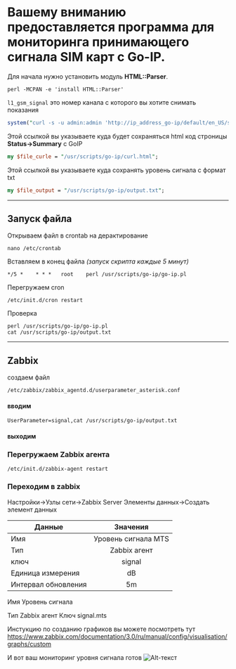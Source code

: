 Вашему вниманию предоставляется программа для мониторинга принимающего сигнала SIM карт с Go-IP.
===========

Для начала нужно установить модуль **HTML::Parser**.

```
perl -MCPAN -e 'install HTML::Parser'
```
`l1_gsm_signal` это номер канала с которого вы хотите снимать показания 
```perl 
system("curl -s -u admin:admin 'http://ip_address_go-ip/default/en_US/status.html' | grep l1_gsm_signal >> $file_curle");

```
Этой ссылкой вы указываете куда будет сохраняться html код строницы **Status->Summary** с GoIP
```perl 
my $file_curle = "/usr/scripts/go-ip/curl.html";
```
Этой ссылкой вы указываете куда сохранять уровень сигнала с формат txt
```perl 
my $file_output = "/usr/scripts/go-ip/output.txt"; 
```
____
Запуск файла
-----------
Открываем файл в crontab на дерактирование 
```
nano /etc/crontab
```
Вставляем в конец файла *(запуск скрипта каждые 5 минут)*
```
*/5 *    * * *   root    perl /usr/scripts/go-ip/go-ip.pl
```
Перегружаем cron
```
/etc/init.d/cron restart 
```
Проверка
```
perl /usr/scripts/go-ip/go-ip.pl
cat /usr/scripts/go-ip/output.txt
```
____
Zabbix
-----------

создаем файл
```
/etc/zabbix/zabbix_agentd.d/userparameter_asterisk.conf
```
#### вводим

```UserParameter=signal,cat /usr/scripts/go-ip/output.txt```
#### выходим

### Перегружаем Zabbix агента

```/etc/init.d/zabbix-agent restart```


### Переходим в zabbix

Настройки->Узлы сети->Zabbix Server
Элементы данных->Создать элемент данных


| Данные | Значения |
|----------------|:---------:|
| Имя | Уровень сигнала MTS |
| Тип | Zabbix агент |
| ключ | signal |
| Единица измерения | dB |
| Интервал обновления | 5m |

Имя Уровень сигнала 

Тип Zabbix агент
Ключ signal.mts



Инстукцию по созданию графиков вы можете посмотреть тут
https://www.zabbix.com/documentation/3.0/ru/manual/config/visualisation/graphs/custom

И вот ваш мониторинг уровня сигнала готов
![Alt-текст](https://i.ibb.co/gghZ51Q/zabbix.png)
